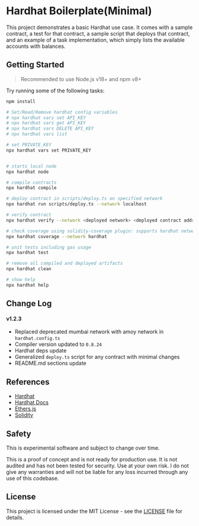 # Hardhat Boilerplate(Minimal)

This project demonstrates a basic Hardhat use case. It comes with a sample contract, a test for that contract, a sample script that deploys that contract, and an example of a task implementation, which simply lists the available accounts with balances.

## Getting Started

> Recommended to use Node.js v18+ and npm v8+

Try running some of the following tasks:

```bash
npm install

# Set/Read/Remove hardhat config variables
# npx hardhat vars set API_KEY
# npx hardhat vars get API_KEY
# npx hardhat vars DELETE API_KEY
# npx hardhat vars list

# set PRIVATE_KEY
npx hardhat vars set PRIVATE_KEY


# starts local node
npx hardhat node

# compile contracts
npx hardhat compile

# deploy contract in scripts/deploy.ts on specified network
npx hardhat run scripts/deploy.ts --network localhost

# verify contract
npx hardhat verify --network <deployed network> <deployed contract address> "<constructor1>" "<constructor2>"

# check coverage using solidity-coverage plugin: supports hardhat network only
npx hardhat coverage --network hardhat

# unit tests including gas usage
npx hardhat test

# remove all compiled and deployed artifacts
npx hardhat clean

# show help
npx hardhat help
```

## Change Log

#### v1.2.3

- Replaced deprecated mumbai network with amoy network in `hardhat.config.ts`
- Compiler version updated to `0.8.24`
- Hardhat deps update
- Generalized `deploy.ts` script for any contract with minimal changes
- README.md sections update

## References

- [Hardhat](https://hardhat.org/)
- [Hardhat Docs](https://hardhat.org/getting-started/)
- [Ethers.js](https://docs.ethers.io/v5/)
- [Solidity](https://docs.soliditylang.org/en/v0.8.25/)

## Safety

This is experimental software and subject to change over time.

This is a proof of concept and is not ready for production use. It is not audited and has not been tested for security. Use at your own risk. I do not give any warranties and will not be liable for any loss incurred through any use of this codebase.

## License

This project is licensed under the MIT License - see the [LICENSE](LICENSE) file for details.
